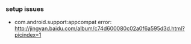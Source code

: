 ### setup issues
* com.android.support:appcompat error: http://jingyan.baidu.com/album/c74d600080c02a0f6a595d3d.html?picindex=1
